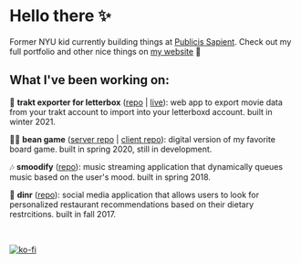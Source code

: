 # Hello there ✨
Former NYU kid currently building things at <a href="https://www.publicissapient.com/" target="_blank">Publicis Sapient</a>. Check out my full portfolio and other nice things on <a href="http://olinastath.com/" target="_blank">my website</a> 🌱

## What I've been working on:
🎥 __trakt exporter for letterbox__ (<a href="https://github.com/olinastath/trakt-to-letterboxd-importer" target="_blank">repo</a> | <a href="https://trakt-exporter-for-letterboxd.herokuapp.com/" target="_blank">live</a>): web app to export movie data from your trakt account to import into your letterboxd account. built in winter 2021.

👩‍🌾 __bean game__ (<a href="https://github.com/olinastath/bean-game-server" target="_blank">server repo</a> | <a href="https://github.com/olinastath/bean-game-client" target="_blank">client repo</a>): digital version of my favorite board game. built in spring 2020, still in development.

🎶 __smoodify__ (<a href="https://github.com/olinastath/smoodify" target="_blank">repo</a>): music streaming application that dynamically queues music based on the user's mood. built in spring 2018.

🌮 __dinr__ (<a href="https://github.com/olinastath/dinr" target="_blank">repo</a>): social media application that allows users to look for personalized restaurant recommendations based on their dietary restrcitions. built in fall 2017.

<br />

[![ko-fi](https://www.ko-fi.com/img/githubbutton_sm.svg)](https://ko-fi.com/Y8Y225QO7) 
